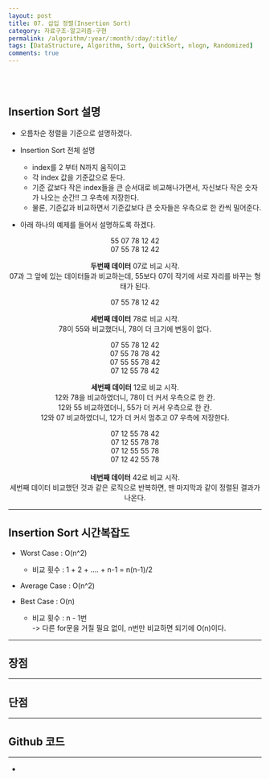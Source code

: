 ```yaml
---
layout: post
title: 07. 삽입 정렬(Insertion Sort)
category: 자료구조-알고리즘-구현
permalink: /algorithm/:year/:month/:day/:title/
tags: [DataStructure, Algorithm, Sort, QuickSort, nlogn, Randomized]
comments: true
---
```

<br><br>

## Insertion Sort 설명

* 오름차순 정렬을 기준으로 설명하겠다.

* Insertion Sort 전체 설명
    * index를 2 부터 N까지 움직이고 
    * 각 index 값을 기준값으로 둔다.
    * 기준 값보다 작은 index들을 큰 순서대로 비교해나가면서, 자신보다 작은 숫자가 나오는 순간!! 그 우측에 저장한다.
    * 물론, 기준값과 비교하면서 기준값보다 큰 숫자들은 우측으로 한 칸씩 밀어준다.

* 아래 하나의 예제를 들어서 설명하도록 하겠다.

<center>

55 07 78 12 42 <br>
07 55 78 12 42 <br>

<b>두번째 데이터</b> 07로 비교 시작.<br> 07과 그 앞에 있는 데이터들과 비교하는데, 55보다 07이 작기에 서로 자리를 바꾸는 형태가 된다.<br>

07 55 78 12 42 <br>

<b>세번째 데이터</b> 78로 비교 시작. <br> 78이 55와 비교했더니, 78이 더 크기에 변동이 없다.<br>

07 55 78 12 42<br>
07 55 78 78 42<br>
07 55 55 78 42<br>
07 12 55 78 42<br>

<b>세번째 데이터</b> 12로 비교 시작. <br> 12와 78을 비교하였더니, 78이 더 커서 우측으로 한 칸.<br>
12와 55 비교하였더니, 55가 더 커서 우측으로 한 칸.<br>
12와 07 비교하였더니, 12가 더 커서 멈추고 07 우측에 저장한다.<br>

07 12 55 78 42<br>
07 12 55 78 78<br>
07 12 55 55 78<br>
07 12 42 55 78<br><br>
<b>네번째 데이터</b> 42로 비교 시작. <br> 세번째 데이터 비교했던 것과 같은 로직으로 반복하면, 맨 마지막과 같이 정렬된 결과가 나온다.<br>

</center>

---

## Insertion Sort 시간복잡도

* Worst Case : O(n^2) 
    * 비교 횟수 : 1 + 2 + .... + n-1  = n(n-1)/2

* Average Case : O(n^2)

* Best Case : O(n)
    * 비교 횟수 : n - 1번<br>
    -> 다른 for문을 거칠 필요 없이, n번만 비교하면 되기에 O(n)이다.

---

## 장점


---

## 단점


--- 

## Github 코드

---

* 